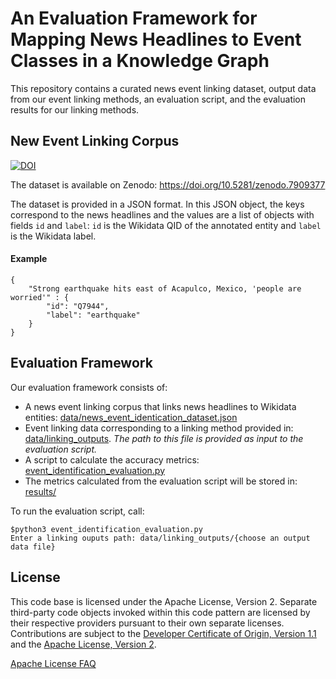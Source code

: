 # An Evaluation Framework for Mapping News Headlines to Event Classes in a Knowledge Graph

This repository contains a curated news event linking dataset, output data from our event linking methods, an evaluation script, and the evaluation results for our linking methods.

## New Event Linking Corpus

[![DOI](https://zenodo.org/badge/DOI/10.5281/zenodo.7909377.svg)](https://doi.org/10.5281/zenodo.7909377)

The dataset is available on Zenodo: https://doi.org/10.5281/zenodo.7909377

The dataset is provided in a JSON format. In this JSON object, the keys correspond to the news headlines and the values are a list of objects with fields `id` and `label`: `id` is the Wikidata QID of the annotated entity and `label` is the Wikidata label.

#### Example
```
{
    "Strong earthquake hits east of Acapulco, Mexico, 'people are worried'" : {
        "id": "Q7944",
        "label": "earthquake"
    }
}
```

## Evaluation Framework

Our evaluation framework consists of:
- A news event linking corpus that links news headlines to Wikidata entities: [data/news_event_identication_dataset.json](data/news_event_identication_dataset.json)
- Event linking data corresponding to a linking method provided in: [data/linking_outputs](data/linking_outputs). *The path to this file is provided as input to the evaluation script.*
- A script to calculate the accuracy metrics: [event_identification_evaluation.py](event_identification_evaluation.py)
- The metrics calculated from the evaluation script will be stored in: [results/](results/)

To run the evaluation script, call:
```
$python3 event_identification_evaluation.py
Enter a linking ouputs path: data/linking_outputs/{choose an output data file}
```

## License

This code base is licensed under the Apache License, Version 2. Separate third-party code objects invoked within this code pattern are licensed by their respective providers pursuant to their own separate licenses. Contributions are subject to the [Developer Certificate of Origin, Version 1.1](https://developercertificate.org/) and the [Apache License, Version 2](https://www.apache.org/licenses/LICENSE-2.0.txt).

[Apache License FAQ](https://www.apache.org/foundation/license-faq.html#WhatDoesItMEAN)

